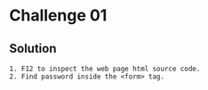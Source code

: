 # Challenge 01

## Solution

    1. F12 to inspect the web page html source code.
    2. Find password inside the <form> tag.

